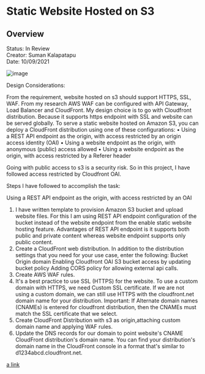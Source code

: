 <h1>Static Website Hosted on S3</h1>

<h2> Overview </h2>
<p>Status: In Review<br>
Creator: Suman Kalapatapu<br>
Date: 10/09/2021<br>
</p>


![image](https://user-images.githubusercontent.com/61553789/136497656-4e06a0bd-132f-4cc6-b76d-b64d46718027.png)


Design Considerations:

From the requirement, website hosted on s3 should support HTTPS, SSL, WAF. From my research AWS WAF can be configured with API Gateway, Load Balancer and CloudFront. My design choice is to go with Cloudfront distribution. Because it supports https endpoint with SSL and website can be served globally.
To serve a static website hosted on Amazon S3, you can deploy a CloudFront distribution using one of these configurations:
•	Using a REST API endpoint as the origin, with access restricted by an origin access identity (OAI)
•	Using a website endpoint as the origin, with anonymous (public) access allowed
•	Using a website endpoint as the origin, with access restricted by a Referer header

Going with public access to s3 is a security risk. So in this project, I have followed access restricted by Cloudfront OAI.

Steps I have followed to accomplish the task:

Using a REST API endpoint as the origin, with access restricted by an OAI
1.	I have written template to provision Amazon S3 bucket and upload website files. For this I am using REST API endpoint configuration of the bucket instead of the website endpoint from the enable static website hosting feature. Advantages of REST API endpoint is it supports both public and private content whereas website endpoint supports only public content. 
2.	Create a CloudFront web distribution. In addition to the distribution settings that you need for your use case, enter the following:
    Bucket Origin domain
    Enabling Cloudfront OAI S3 bucket access by updating bucket policy
    Adding CORS policy for allowing external api calls.
3. Create AWS WAF rules.
4.	It's a best practice to use SSL (HTTPS) for the website. To use a custom domain with HTTPS, we need Custom SSL certificate. If we are not using a custom domain, we can still use HTTPS with the cloudfront.net domain name for your distribution.
Important: If Alternate domain names (CNAMEs) is entered for cloudfront distribution, then the CNAMEs must match the SSL certificate that we select. 
5.	Create CloudFront Distribution with s3 as origin,attaching custom domain name and applying WAF rules.
6.	Update the DNS records for our domain to point website's CNAME CloudFront distribution's domain name. You can find your distribution's domain name in the CloudFront console in a format that's similar to d1234abcd.cloudfront.net.

[a link](https://github.com/suman500bn/staticwebsitehosting/blob/master/web-infra/README.md)



